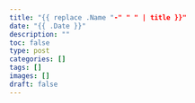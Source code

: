 ```yaml
---
title: "{{ replace .Name "-" " " | title }}"
date: "{{ .Date }}"
description: ""
toc: false
type: post
categories: []
tags: []
images: []
draft: false
---
```

